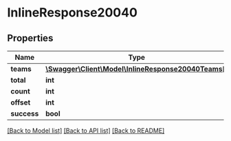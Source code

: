 # InlineResponse20040

## Properties
Name | Type | Description | Notes
------------ | ------------- | ------------- | -------------
**teams** | [**\Swagger\Client\Model\InlineResponse20040Teams[]**](InlineResponse20040Teams.md) |  | [optional] 
**total** | **int** |  | [optional] 
**count** | **int** |  | [optional] 
**offset** | **int** |  | [optional] 
**success** | **bool** |  | [optional] 

[[Back to Model list]](../../README.md#documentation-for-models) [[Back to API list]](../../README.md#documentation-for-api-endpoints) [[Back to README]](../../README.md)

